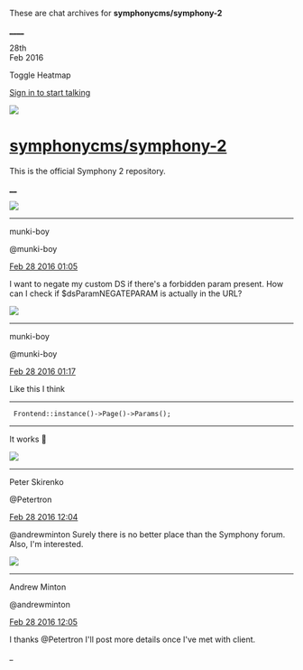 These are chat archives for **symphonycms/symphony-2**

[__](/symphonycms/symphony-2/archives/2016/02/29)[__](/symphonycms/symphony-2/archives/2016/02/27)

28th  
Feb 2016

Toggle Heatmap

[Sign in to start talking](/login?action=login&button=archive-login)

![](https://avatars-02.gitter.im/group/iv/3/57542c45c43b8c601977197e?s=48)

#  [symphonycms/symphony-2](/symphonycms/symphony-2)

This is the official Symphony 2 repository.

[ __](/orgs/symphonycms/rooms "More symphonycms rooms")

![](https://avatars1.githubusercontent.com/u/4517581?v=3&s=30)

____

munki-boy

@munki-boy

[Feb 28 2016
01:05](https://gitter.im/symphonycms/symphony-2?at=56d247c04e6a6c1c18ed2d5c)

I want to negate my custom DS if there's a forbidden param present. How can I
check if $dsParamNEGATEPARAM is actually in the URL?

![](https://avatars1.githubusercontent.com/u/4517581?v=3&s=30)

____

munki-boy

@munki-boy

[Feb 28 2016
01:17](https://gitter.im/symphonycms/symphony-2?at=56d24a8d4e6a6c1c18ed2db8)

Like this I think

____

    
    
     Frontend::instance()->Page()->Params();

____

It works :clap:

![](https://avatars1.githubusercontent.com/u/3197654?v=3&s=30)

____

Peter Skirenko

@Petertron

[Feb 28 2016
12:04](https://gitter.im/symphonycms/symphony-2?at=56d2e253b0c9329869546584)

@andrewminton Surely there is no better place than the Symphony forum. Also,
I'm interested.

![](https://avatars2.githubusercontent.com/u/707189?v=3&s=30)

____

Andrew Minton

@andrewminton

[Feb 28 2016
12:05](https://gitter.im/symphonycms/symphony-2?at=56d2e29d649ae49a694b00ad)

I thanks @Petertron I'll post more details once I've met with client.

_

